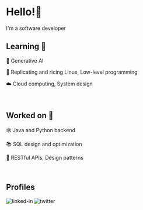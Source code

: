 # Hello!:wave:

I'm a software developer 


## Learning 📖

🤖 Generative AI

🐧 Replicating and ricing Linux, Low-level programming

☁️ Cloud computing, System design

<br>

## Worked on 🥇

 🕸️ Java and Python backend
 
 📚 SQL design and optimization
 
 🔗 RESTful APIs, Design patterns
 
 <br>

## Profiles

[<img align="left" alt="linked-in" src="https://img.shields.io/badge/linkedin-%230077B5.svg?&style=for-the-badge&logo=linkedin&logoColor=white" />](https://www.linkedin.com/in/snehith-jk/)
[<img align="left" alt="twitter" src="https://img.shields.io/badge/twitter-%231DA1F2.svg?&style=for-the-badge&logo=twitter&logoColor=white" />](https://twitter.com/snehithjk)


